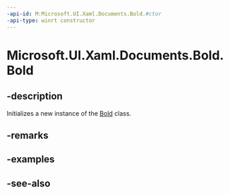 ```yaml
---
-api-id: M:Microsoft.UI.Xaml.Documents.Bold.#ctor
-api-type: winrt constructor
---
```


<!-- Method syntax
public Bold()
-->

# Microsoft.UI.Xaml.Documents.Bold.Bold

## -description
Initializes a new instance of the [Bold](bold.md) class.

## -remarks

## -examples

## -see-also
